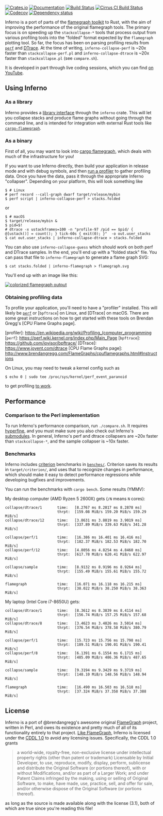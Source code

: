 [![Crates.io](https://img.shields.io/crates/v/inferno.svg)](https://crates.io/crates/inferno)
[![Documentation](https://docs.rs/inferno/badge.svg)](https://docs.rs/inferno/)
[![Build Status](https://dev.azure.com/jonhoo/jonhoo/_apis/build/status/inferno?branchName=master)](https://dev.azure.com/jonhoo/jonhoo/_build/latest?definitionId=10&branchName=master)
[![Cirrus CI Build Status](https://api.cirrus-ci.com/github/jonhoo/inferno.svg)](https://cirrus-ci.com/github/jonhoo/inferno)
[![Codecov](https://codecov.io/github/jonhoo/inferno/coverage.svg?branch=master)](https://codecov.io/gh/jonhoo/inferno)
[![Dependency status](https://deps.rs/repo/github/jonhoo/inferno/status.svg)](https://deps.rs/repo/github/jonhoo/inferno)

Inferno is a port of parts of the [flamegraph
toolkit](http://www.brendangregg.com/flamegraphs.html) to Rust, with the
aim of improving the performance of the original flamegraph tools. The
primary focus is on speeding up the `stackcollapse-*` tools that process
output from various profiling tools into the "folded" format expected by
the `flamegraph` plotting tool. So far, the focus has been on parsing
profiling results from
[`perf`](https://perf.wiki.kernel.org/index.php/Main_Page) and
[DTrace](https://www.joyent.com/dtrace). At the time of writing,
`inferno-collapse-perf` is ~20x faster than `stackcollapse-perf.pl` and
`inferno-collapse-dtrace` is ~20x faster than `stackcollapse.pl` (see
`compare.sh`).

It is developed in part through live coding sessions, which you can find
[on YouTube](https://www.youtube.com/watch?v=jTpK-bNZiA4&list=PLqbS7AVVErFimAvMW-kIJUwxpPvcPBCsz).

## Using Inferno

### As a library

Inferno provides a [library interface](https://docs.rs/inferno/) through
the `inferno` crate. This will let you collapse stacks and produce flame
graphs without going through the command line, and is intended for
integration with external Rust tools like [`cargo-flamegraph`].

  [`cargo-flamegraph`]: https://github.com/ferrous-systems/cargo-flamegraph

### As a binary

First of all, you may want to look into [cargo
flamegraph](https://github.com/ferrous-systems/cargo-flamegraph/), which
deals with much of the infrastructure for you!

If you want to use Inferno directly, then build your application in
release mode and with debug symbols, and then [run a profiler] to gather
profiling data. Once you have the data, pass it through the appropriate
Inferno "collapser". Depending on your platform, this will look
something like

  [run a profiler]: http://www.brendangregg.com/FlameGraphs/cpuflamegraphs.html#Instructions

```console
$ # Linux
# perf record --call-graph dwarf target/release/mybin
$ perf script | inferno-collapse-perf > stacks.folded
```

or

```console
$ # macOS
$ target/release/mybin &
$ pid=$!
# dtrace -x ustackframes=100 -n "profile-97 /pid == $pid/ { @[ustack()] = count(); } tick-60s { exit(0); }"  -o out.user_stacks
$ cat out.user_stacks | inferno-collapse-dtrace > stacks.folded
```

You can also use `inferno-collapse-guess` which should work on both
perf and DTrace samples. In the end, you'll end up with a "folded stack"
file. You can pass that file to `inferno-flamegraph` to generate a flame
graph SVG:

```console
$ cat stacks.folded | inferno-flamegraph > flamegraph.svg
```

You'll end up with an image like this:

[![colorized flamegraph output](tests/data/flamegraph/example-perf-stacks/example-perf-stacks.svg)](tests/data/flamegraph/example-perf-stacks/example-perf-stacks.svg)

### Obtaining profiling data

To profile your application, you'll need to have a "profiler" installed.
This will likely be [`perf`]() or [`bpftrace`] on Linux, and [DTrace] on
macOS. There are some great instructions on how to get started with
these tools on Brendan Gregg's [CPU Flame Graphs page].

  [profiler]: https://en.wikipedia.org/wiki/Profiling_(computer_programming
  [`perf`]: https://perf.wiki.kernel.org/index.php/Main_Page
  [`bpftrace`]: https://github.com/iovisor/bpftrace/
  [DTrace]: https://www.joyent.com/dtrace
  [CPU Flame Graphs page]: http://www.brendangregg.com/FlameGraphs/cpuflamegraphs.html#Instructions

On Linux, you may need to tweak a kernel config such as
```console
$ echo 0 | sudo tee /proc/sys/kernel/perf_event_paranoid
```
to get profiling [to work](https://unix.stackexchange.com/a/14256).

## Performance

### Comparison to the Perl implementation

To run Inferno's performance comparison, run `./compare.sh`.
It requires [hyperfine](https://github.com/sharkdp/hyperfine), and you
must make sure you also check out Inferno's
[submodules](https://github.blog/2016-02-01-working-with-submodules/).
In general, Inferno's perf and dtrace collapsers are ~20x faster than
`stackcollapse-*`, and the sample collapser is ~10x faster.

### Benchmarks

Inferno includes [criterion](https://github.com/bheisler/criterion.rs)
benchmarks in [`benches/`](benches/). Criterion saves its results in
`target/criterion/`, and uses that to recognize changes in performance,
which should make it easy to detect performance regressions while
developing bugfixes and improvements.

You can run the benchmarks with `cargo bench`. Some results (YMMV):

My desktop computer (AMD Ryzen 5 2600X) gets (`/N` means `N` cores):

```
collapse/dtrace/1       time:   [8.2767 ms 8.2817 ms 8.2878 ms]
                        thrpt:  [159.08 MiB/s 159.20 MiB/s 159.29 MiB/s]
collapse/dtrace/12      time:   [3.8631 ms 3.8819 ms 3.9019 ms]
                        thrpt:  [337.89 MiB/s 339.63 MiB/s 341.28 MiB/s]

collapse/perf/1         time:   [16.386 ms 16.401 ms 16.416 ms]
                        thrpt:  [182.37 MiB/s 182.53 MiB/s 182.70 MiB/s]
collapse/perf/12        time:   [4.8056 ms 4.8254 ms 4.8460 ms]
                        thrpt:  [617.78 MiB/s 620.41 MiB/s 622.97 MiB/s]

collapse/sample         time:   [8.9132 ms 8.9196 ms 8.9264 ms]
                        thrpt:  [155.49 MiB/s 155.61 MiB/s 155.72 MiB/s]

flamegraph              time:   [16.071 ms 16.118 ms 16.215 ms]
                        thrpt:  [38.022 MiB/s 38.250 MiB/s 38.363 MiB/s]
```

My laptop (Intel Core i7-8650U) gets:

```
collapse/dtrace/1       time:   [8.3612 ms 8.3839 ms 8.4114 ms]
                        thrpt:  [156.74 MiB/s 157.25 MiB/s 157.68 MiB/s]
collapse/dtrace/8       time:   [3.4623 ms 3.4826 ms 3.5014 ms]
                        thrpt:  [376.54 MiB/s 378.58 MiB/s 380.79 MiB/s]

collapse/perf/1         time:   [15.723 ms 15.756 ms 15.798 ms]
                        thrpt:  [189.51 MiB/s 190.01 MiB/s 190.41 MiB/s]
collapse/perf/8         time:   [6.1391 ms 6.1554 ms 6.1715 ms]
                        thrpt:  [485.09 MiB/s 486.36 MiB/s 487.65 MiB/s]

collapse/sample         time:   [9.3194 ms 9.3429 ms 9.3719 ms]
                        thrpt:  [148.10 MiB/s 148.56 MiB/s 148.94 MiB/s]

flamegraph              time:   [16.490 ms 16.503 ms 16.518 ms]
                        thrpt:  [37.324 MiB/s 37.358 MiB/s 37.388 MiB/s]
```

## License

Inferno is a port of @brendangregg's awesome original
[FlameGraph](https://github.com/brendangregg/FlameGraph) project,
written in Perl, and owes its existence and pretty much of all of its
functionality entirely to that project. [Like
FlameGraph](https://github.com/brendangregg/FlameGraph/commit/76719a446d6091c88434489cc99d6355c3c3ef41),
Inferno is licensed under the [CDDL
1.0](https://opensource.org/licenses/CDDL-1.0) to avoid any licensing
issues. Specifically, the CDDL 1.0 grants

> a world-wide, royalty-free, non-exclusive license under intellectual
> property rights (other than patent or trademark) Licensable by Initial
> Developer, to use, reproduce, modify, display, perform, sublicense and
> distribute the Original Software (or portions thereof), with or
> without Modifications, and/or as part of a Larger Work; and under
> Patent Claims infringed by the making, using or selling of Original
> Software, to make, have made, use, practice, sell, and offer for sale,
> and/or otherwise dispose of the Original Software (or portions
> thereof).

as long as the source is made available along with the license (3.1),
both of which are true since you're reading this file!
